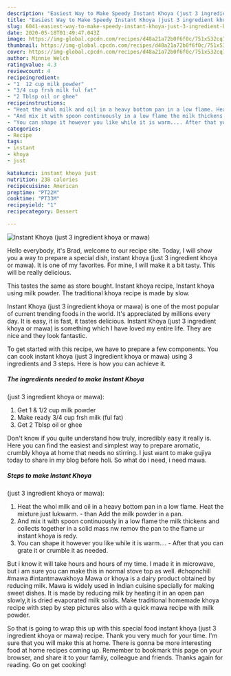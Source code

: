 ```yaml
---
description: "Easiest Way to Make Speedy Instant Khoya (just 3 ingredient khoya or mawa)"
title: "Easiest Way to Make Speedy Instant Khoya (just 3 ingredient khoya or mawa)"
slug: 6041-easiest-way-to-make-speedy-instant-khoya-just-3-ingredient-khoya-or-mawa
date: 2020-05-18T01:49:47.043Z
image: https://img-global.cpcdn.com/recipes/d48a21a72b0f6f0c/751x532cq70/instant-khoya-just-3-ingredient-khoya-or-mawa-recipe-main-photo.jpg
thumbnail: https://img-global.cpcdn.com/recipes/d48a21a72b0f6f0c/751x532cq70/instant-khoya-just-3-ingredient-khoya-or-mawa-recipe-main-photo.jpg
cover: https://img-global.cpcdn.com/recipes/d48a21a72b0f6f0c/751x532cq70/instant-khoya-just-3-ingredient-khoya-or-mawa-recipe-main-photo.jpg
author: Minnie Welch
ratingvalue: 4.3
reviewcount: 4
recipeingredient:
- "1  12 cup milk powder"
- "3/4 cup frsh milk ful fat"
- "2 Tblsp oil or ghee"
recipeinstructions:
- "Heat the whol milk and oil in a heavy bottom pan in a low flame. Heat the mixture just lukwarm. than Add the milk powder in a pan."
- "And mix it with spoon continuously in a low flame the milk thickens and collects together in a solid mass nw remov the pan to the flame ur instant khoya is redy."
- "You can shape it however you like while it is warm.... After that you can grate it or crumble it as needed."
categories:
- Recipe
tags:
- instant
- khoya
- just

katakunci: instant khoya just 
nutrition: 238 calories
recipecuisine: American
preptime: "PT22M"
cooktime: "PT33M"
recipeyield: "1"
recipecategory: Dessert

---
```



![Instant Khoya
(just 3 ingredient khoya or mawa)](https://img-global.cpcdn.com/recipes/d48a21a72b0f6f0c/751x532cq70/instant-khoya-just-3-ingredient-khoya-or-mawa-recipe-main-photo.jpg)

Hello everybody, it's Brad, welcome to our recipe site. Today, I will show you a way to prepare a special dish, instant khoya
(just 3 ingredient khoya or mawa). It is one of my favorites. For mine, I will make it a bit tasty. This will be really delicious.

This tastes the same as store bought. Instant khoya recipe, Instant khoya using milk powder. The traditional khoya recipe is made by slow.

Instant Khoya
(just 3 ingredient khoya or mawa) is one of the most popular of current trending foods in the world. It's appreciated by millions every day. It is easy, it is fast, it tastes delicious. Instant Khoya
(just 3 ingredient khoya or mawa) is something which I have loved my entire life. They are nice and they look fantastic.


To get started with this recipe, we have to prepare a few components. You can cook instant khoya
(just 3 ingredient khoya or mawa) using 3 ingredients and 3 steps. Here is how you can achieve it.

<!--inarticleads1-->

##### The ingredients needed to make Instant Khoya
(just 3 ingredient khoya or mawa):

1. Get 1 &amp; 1/2 cup milk powder
1. Make ready 3/4 cup frsh milk (ful fat)
1. Get 2 Tblsp oil or ghee


Don&#39;t know if you quite understand how truly, incredibly easy it really is. Here you can find the easiest and simplest way to prepare aromatic, crumbly khoya at home that needs no stirring. I just want to make gujiya today to share in my blog before holi. So what do i need, i need mawa. 

<!--inarticleads2-->

##### Steps to make Instant Khoya
(just 3 ingredient khoya or mawa):

1. Heat the whol milk and oil in a heavy bottom pan in a low flame. Heat the mixture just lukwarm. - than Add the milk powder in a pan.
1. And mix it with spoon continuously in a low flame the milk thickens and collects together in a solid mass nw remov the pan to the flame ur instant khoya is redy.
1. You can shape it however you like while it is warm.... - After that you can grate it or crumble it as needed.


But i know it will take hours and hours of my time. I made it in microwave, but i am sure you can make this in normal stove top as well. #chopnchill #mawa #intantmawakhoya Mawa or khoya is a dairy product obtained by reducing milk. Mawa is widely used in Indian cuisine specially for making sweet dishes. It is made by reducing milk by heating it in an open pan slowly,it is dried evaporated milk solids. Make traditional homemade khoya recipe with step by step pictures also with a quick mawa recipe with milk powder. 

So that is going to wrap this up with this special food instant khoya
(just 3 ingredient khoya or mawa) recipe. Thank you very much for your time. I'm sure that you will make this at home. There is gonna be more interesting food at home recipes coming up. Remember to bookmark this page on your browser, and share it to your family, colleague and friends. Thanks again for reading. Go on get cooking!
